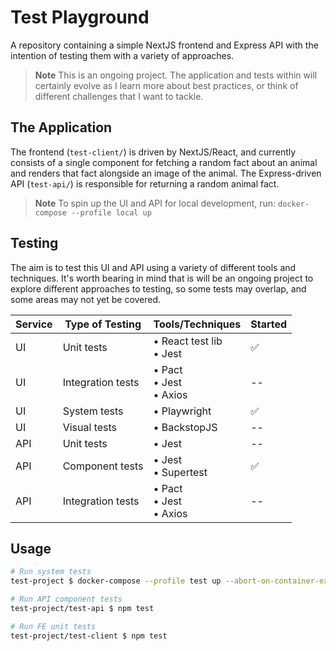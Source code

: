 # Test Playground

A repository containing a simple NextJS frontend and Express API with the intention of testing them with a variety of approaches.

> **Note**
> This is an ongoing project. The application and tests within will certainly evolve as I learn more about best practices, or think of different challenges that I want to tackle.

## The Application

The frontend (`test-client/`) is driven by NextJS/React, and currently consists of a single component for fetching a random fact about an animal and renders that fact alongside an image of the animal. The Express-driven API (`test-api/`) is responsible for returning a random animal fact.

> **Note**
> To spin up the UI and API for local development, run: `docker-compose --profile local up`

## Testing

The aim is to test this UI and API using a variety of different tools and techniques. It's worth bearing in mind that is will be an ongoing project to explore different approaches to testing, so some tests may overlap, and some areas may not yet be covered.

| Service | Type of Testing | Tools/Techniques | Started |
| - | - | - | - |
| UI | Unit tests | • React test lib<br>• Jest | ✅ |
| UI | Integration tests | • Pact<br>• Jest<br>• Axios | -- |
| UI | System tests | • Playwright | ✅ |
| UI | Visual tests | • BackstopJS | -- |
| API | Unit tests | • Jest | -- |
| API | Component tests | • Jest<br>• Supertest | ✅ |
| API | Integration tests | • Pact<br>• Jest<br>• Axios | -- |

## Usage

```sh
# Run system tests
test-project $ docker-compose --profile test up --abort-on-container-exit

# Run API component tests
test-project/test-api $ npm test

# Run FE unit tests
test-project/test-client $ npm test
```
